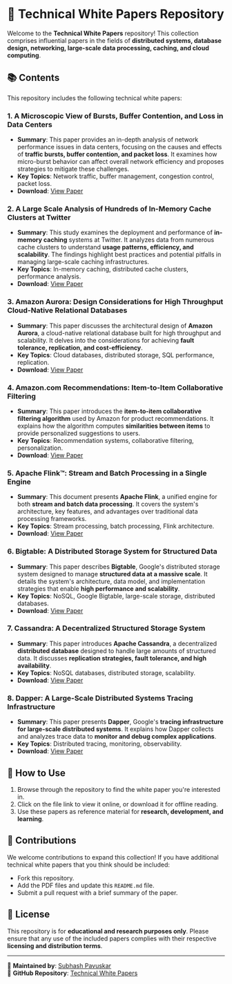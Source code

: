 # 📄 Technical White Papers Repository
Welcome to the **Technical White Papers** repository! This collection comprises influential papers in the fields of **distributed systems, database design, networking, large-scale data processing, caching, and cloud computing**.
## 📚 Contents
This repository includes the following technical white papers:


### 1. A Microscopic View of Bursts, Buffer Contention, and Loss in Data Centers  
   - **Summary**: This paper provides an in-depth analysis of network performance issues in data centers, focusing on the causes and effects of **traffic bursts, buffer contention, and packet loss**. It examines how micro-burst behavior can affect overall network efficiency and proposes strategies to mitigate these challenges.
   - **Key Topics**: Network traffic, buffer management, congestion control, packet loss.
   - **Download**: [View Paper](./path-to-file.pdf)


### 2. A Large Scale Analysis of Hundreds of In-Memory Cache Clusters at Twitter  
   - **Summary**: This study examines the deployment and performance of **in-memory caching** systems at Twitter. It analyzes data from numerous cache clusters to understand **usage patterns, efficiency, and scalability**. The findings highlight best practices and potential pitfalls in managing large-scale caching infrastructures.
   - **Key Topics**: In-memory caching, distributed cache clusters, performance analysis.
   - **Download**: [View Paper](./path-to-file.pdf)

### 3. Amazon Aurora: Design Considerations for High Throughput Cloud-Native Relational Databases  
   - **Summary**: This paper discusses the architectural design of **Amazon Aurora**, a cloud-native relational database built for high throughput and scalability. It delves into the considerations for achieving **fault tolerance, replication, and cost-efficiency**.
   - **Key Topics**: Cloud databases, distributed storage, SQL performance, replication.
   - **Download**: [View Paper](./path-to-file.pdf)
     


### 4. Amazon.com Recommendations: Item-to-Item Collaborative Filtering  
   - **Summary**: This paper introduces the **item-to-item collaborative filtering algorithm** used by Amazon for product recommendations. It explains how the algorithm computes **similarities between items** to provide personalized suggestions to users.
   - **Key Topics**: Recommendation systems, collaborative filtering, personalization.
   - **Download**: [View Paper](./path-to-file.pdf)

### 5. Apache Flink™: Stream and Batch Processing in a Single Engine  
   - **Summary**: This document presents **Apache Flink**, a unified engine for both **stream and batch data processing**. It covers the system's architecture, key features, and advantages over traditional data processing frameworks.
   - **Key Topics**: Stream processing, batch processing, Flink architecture.
   - **Download**: [View Paper](./path-to-file.pdf)

### 6. Bigtable: A Distributed Storage System for Structured Data  
   - **Summary**: This paper describes **Bigtable**, Google's distributed storage system designed to manage **structured data at a massive scale**. It details the system's architecture, data model, and implementation strategies that enable **high performance and scalability**.
   - **Key Topics**: NoSQL, Google Bigtable, large-scale storage, distributed databases.
   - **Download**: [View Paper](./path-to-file.pdf)

### 7. Cassandra: A Decentralized Structured Storage System  
   - **Summary**: This paper introduces **Apache Cassandra**, a decentralized **distributed database** designed to handle large amounts of structured data. It discusses **replication strategies, fault tolerance, and high availability**.
   - **Key Topics**: NoSQL databases, distributed storage, scalability.
   - **Download**: [View Paper](./path-to-file.pdf)

### 8. Dapper: A Large-Scale Distributed Systems Tracing Infrastructure  
   - **Summary**: This paper presents **Dapper**, Google's **tracing infrastructure for large-scale distributed systems**. It explains how Dapper collects and analyzes trace data to **monitor and debug complex applications**.
   - **Key Topics**: Distributed tracing, monitoring, observability.
   - **Download**: [View Paper](./path-to-file.pdf)


## 📖 How to Use

1. Browse through the repository to find the white paper you're interested in.
2. Click on the file link to view it online, or download it for offline reading.
3. Use these papers as reference material for **research, development, and learning**.

## 🤝 Contributions

We welcome contributions to expand this collection! If you have additional technical white papers that you think should be included:

- Fork this repository.
- Add the PDF files and update this `README.md` file.
- Submit a pull request with a brief summary of the paper.

## 📜 License

This repository is for **educational and research purposes only**. Please ensure that any use of the included papers complies with their respective **licensing and distribution terms**.

---

🚀 **Maintained by**: [Subhash Pavuskar](https://github.com/SubhashPavuskar)  
🔗 **GitHub Repository**: [Technical White Papers](https://github.com/SubhashPavuskar/technicalpaper)
